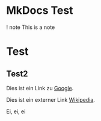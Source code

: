 # MkDocs Test

! note
This is a note

# Test

## Test2

Dies ist ein Link zu [Google](https://www.google.com).

Dies ist ein externer Link [Wikipedia](https://www.wikipedia.org).

Ei, ei, ei
